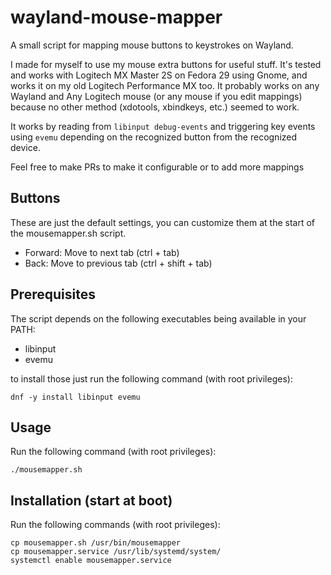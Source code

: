 # wayland-mouse-mapper
A small script for mapping mouse buttons to keystrokes on Wayland.

I made for myself to use my mouse extra buttons for useful stuff.
It's tested and works with Logitech MX Master 2S on Fedora 29 using Gnome,
and works it on my old Logitech Performance MX too.
It probably works on any Wayland and Any Logitech mouse (or any mouse if you edit mappings)
because no other method (xdotools, xbindkeys, etc.) seemed to work.

It works by reading from `libinput debug-events` and triggering key events using `evemu`
depending on the recognized button from the recognized device.

Feel free to make PRs to make it configurable or to add more mappings

## Buttons
These are just the default settings, you can customize them at the start of the mousemapper.sh script.

- Forward: Move to next tab  (ctrl + tab)
- Back: Move to previous tab  (ctrl + shift + tab)

## Prerequisites
The script depends on the following executables being available in your PATH:
- libinput
- evemu

to install those just run the following command (with root privileges):
```
dnf -y install libinput evemu
```

## Usage
Run the following command (with root privileges):
```
./mousemapper.sh
```

## Installation (start at boot)
Run the following commands (with root privileges):
```
cp mousemapper.sh /usr/bin/mousemapper
cp mousemapper.service /usr/lib/systemd/system/
systemctl enable mousemapper.service
```
